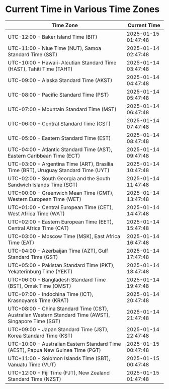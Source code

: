 # Current Time in Various Time Zones

| Time Zone | Current Time |
|-----------|--------------|
| UTC-12:00 - Baker Island Time (BIT) | 2025-01-15 01:47:48 |
| UTC-11:00 - Niue Time (NUT), Samoa Standard Time (SST) | 2025-01-14 02:47:48 |
| UTC-10:00 - Hawaii-Aleutian Standard Time (HAST), Tahiti Time (TAHT) | 2025-01-14 03:47:48 |
| UTC-09:00 - Alaska Standard Time (AKST) | 2025-01-14 04:47:48 |
| UTC-08:00 - Pacific Standard Time (PST) | 2025-01-14 05:47:48 |
| UTC-07:00 - Mountain Standard Time (MST) | 2025-01-14 06:47:48 |
| UTC-06:00 - Central Standard Time (CST) | 2025-01-14 07:47:48 |
| UTC-05:00 - Eastern Standard Time (EST) | 2025-01-14 08:47:48 |
| UTC-04:00 - Atlantic Standard Time (AST), Eastern Caribbean Time (ECT) | 2025-01-14 09:47:48 |
| UTC-03:00 - Argentina Time (ART), Brasília Time (BRT), Uruguay Standard Time (UYT) | 2025-01-14 10:47:48 |
| UTC-02:00 - South Georgia and the South Sandwich Islands Time (SGT) | 2025-01-14 11:47:48 |
| UTC±00:00 - Greenwich Mean Time (GMT), Western European Time (WET) | 2025-01-14 13:47:48 |
| UTC+01:00 - Central European Time (CET), West Africa Time (WAT) | 2025-01-14 14:47:48 |
| UTC+02:00 - Eastern European Time (EET), Central Africa Time (CAT) | 2025-01-14 15:47:48 |
| UTC+03:00 - Moscow Time (MSK), East Africa Time (EAT) | 2025-01-14 16:47:48 |
| UTC+04:00 - Azerbaijan Time (AZT), Gulf Standard Time (GST) | 2025-01-14 17:47:48 |
| UTC+05:00 - Pakistan Standard Time (PKT), Yekaterinburg Time (YEKT) | 2025-01-14 18:47:48 |
| UTC+06:00 - Bangladesh Standard Time (BST), Omsk Time (OMST) | 2025-01-14 19:47:48 |
| UTC+07:00 - Indochina Time (ICT), Krasnoyarsk Time (KRAT) | 2025-01-14 20:47:48 |
| UTC+08:00 - China Standard Time (CST), Australian Western Standard Time (AWST), Singapore Time (SGT) | 2025-01-14 21:47:48 |
| UTC+09:00 - Japan Standard Time (JST), Korea Standard Time (KST) | 2025-01-14 22:47:48 |
| UTC+10:00 - Australian Eastern Standard Time (AEST), Papua New Guinea Time (PGT) | 2025-01-15 00:47:48 |
| UTC+11:00 - Solomon Islands Time (SBT), Vanuatu Time (VUT) | 2025-01-15 00:47:48 |
| UTC+12:00 - Fiji Time (FJT), New Zealand Standard Time (NZST) | 2025-01-15 01:47:48 |
